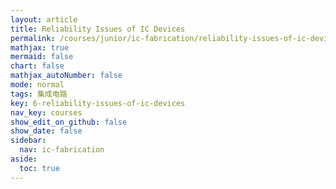 ```yaml
---
layout: article
title: Reliability Issues of IC Devices
permalink: /courses/junior/ic-fabrication/reliability-issues-of-ic-devices
mathjax: true
mermaid: false
chart: false
mathjax_autoNumber: false
mode: normal
tags: 集成电路
key: 6-reliability-issues-of-ic-devices
nav_key: courses
show_edit_on_github: false
show_date: false
sidebar:
  nav: ic-fabrication
aside:
  toc: true
---
```


<!--more-->